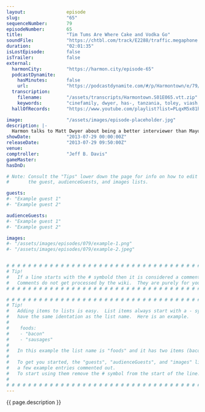```yaml
---
layout:               episode
slug:                 "65"
sequenceNumber:       79
episodeNumber:        65
title:                "Tim Tums Are Where Cake and Vodka Go"
soundFile:            "https://chtbl.com/track/E2288/traffic.megaphone.fm/STA7540490285.mp3?updated=1555529172"
duration:             "02:01:35"
isLostEpisode:        false
isTrailer:            false
external:
  harmonCity:         "https://harmon.city/episode-65"
  podcastDynamite:
    hasMinutes:       false
    url:              "https://podcastdynamite.com/#/p/Harmontown/e/79/65"
  transcription:
    filename:         "/assets/transcripts/Harmontown.S01E065.vtt.zip"
    keywords:         "cinefamily, dwyer, has-, tanzania, toley, viash, yarrow, monsanto, krasner, greaves, lucian, anatoli, viage, westboro, cyst, trumped, farnheim, satanists, pimple, polyp, sass, jarl, jeep, underway, chit"
  hallOfRecords:      "https://www.youtube.com/playlist?list=PLqxM5x81hNOaa-A5jhYPcmQVg1igKPY5f"

image:                "/assets/images/episode-placeholder.jpg"
description: |-
  Harmon talks to Matt Dwyer about being a better interviewer than Mayor Harmon, who no longer needs to be good at anything because he survived an endoscopy. In D&D: Frost Giant politics.
showDate:             "2013-07-29 00:00:00Z"
releaseDate:          "2013-07-29 09:50:00Z"
venue:                
comptroller:          "Jeff B. Davis"
gameMaster:           
hasDnD:               

# Note: Consult the "Tips" lower down the page for info on how to edit
#       the guest, audienceGuests, and images lists.

guests:
#- "Example guest 1"
#- "Example guest 2"

audienceGuests:
#- "Example guest 1"
#- "Example guest 2"

images:
#- "/assets/images/episodes/079/example-1.png"
#- "/assets/images/episodes/079/example-2.jpeg"


# # # # # # # # # # # # # # # # # # # # # # # # # # # # # # # # # # # # # # # # # # # # #
# Tip!
#   If a line starts with the # symbold then it is considered a comment.
#   Comments do not get processed by the wiki.  They are purely for your information.
# # # # # # # # # # # # # # # # # # # # # # # # # # # # # # # # # # # # # # # # # # # # #

# # # # # # # # # # # # # # # # # # # # # # # # # # # # # # # # # # # # # # # # # # # # #
# Tip!
#   Adding items to lists is easy.  List items always start with a - symbol and have
#   have the same identation as the list name.  Here is an example.
#
#    foods:
#    - "bacon"
#    - "sausages"
#
#   In this example the list name is "foods" and it has two items (bacon, and sausages).
#
#   To get you started, the "guests", "audienceGuests", and "images" lists below have
#   a few example entries commented out.
#   To start using them remove the # symbol from the start of the line.
#
# # # # # # # # # # # # # # # # # # # # # # # # # # # # # # # # # # # # # # # # # # # # #
---
```


<!-- The episode description will be rendered here -->
{{ page.description }}

<!-- Add your content BELOW here -->
<!-- vvvvvvvvvvvvvvvvvvvvvvvvvvv -->




<!-- ^^^^^^^^^^^^^^^^^^^^^^^^^^^ -->
<!-- Add your content ABOVE here -->

<!-- The episode gallery will be rendered here -->